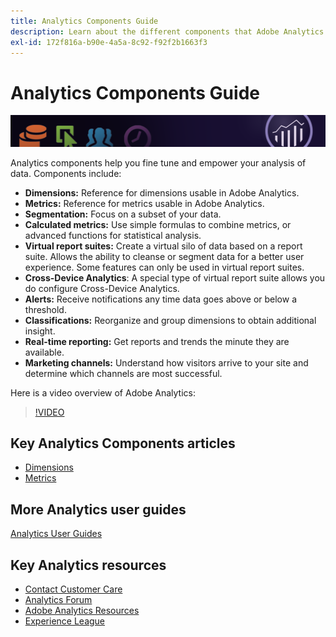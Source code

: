 ```yaml
---
title: Analytics Components Guide
description: Learn about the different components that Adobe Analytics offers.
exl-id: 172f816a-b90e-4a5a-8c92-f92f2b1663f3
---
```

# Analytics Components Guide

![Banner](../../assets/doc_banner_components.png)

Analytics components help you fine tune and empower your analysis of data. Components include:

* **Dimensions:** Reference for dimensions usable in Adobe Analytics.
* **Metrics:** Reference for metrics usable in Adobe Analytics.
* **Segmentation:** Focus on a subset of your data.
* **Calculated metrics:** Use simple formulas to combine metrics, or advanced functions for statistical analysis.
* **Virtual report suites:** Create a virtual silo of data based on a report suite. Allows the ability to cleanse or segment data for a better user experience. Some features can only be used in virtual report suites.
* **Cross-Device Analytics**: A special type of virtual report suite allows you do configure Cross-Device Analytics.
* **Alerts:** Receive notifications any time data goes above or below a threshold.
* **Classifications:** Reorganize and group dimensions to obtain additional insight.
* **Real-time reporting:** Get reports and trends the minute they are available.
* **Marketing channels:** Understand how visitors arrive to your site and determine which channels are most successful.

Here is a video overview of Adobe Analytics:

>[!VIDEO](https://video.tv.adobe.com/v/27429/?quality=12)

## Key Analytics Components articles

* [Dimensions](dimensions/overview.md)
* [Metrics](metrics/overview.md)

## More Analytics user guides

[Analytics User Guides](https://experienceleague.adobe.com/docs/analytics.html)

## Key Analytics resources

* [Contact Customer Care](https://experienceleague.adobe.com/?support-solution=Analytics#support)
* [Analytics Forum](https://forums.adobe.com/community/experience-cloud/analytics-cloud/analytics)
* [Adobe Analytics Resources](https://forums.adobe.com/message/10660755)
* [Experience League](https://landing.adobe.com/experience-league/)
